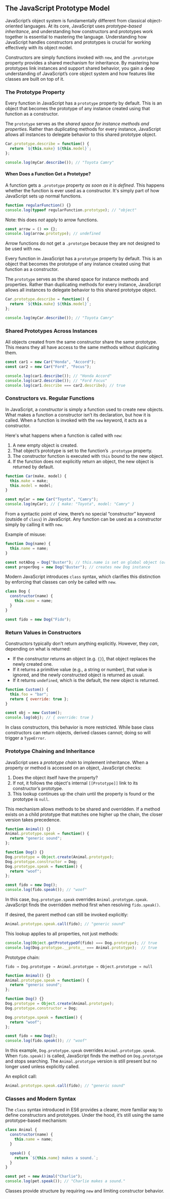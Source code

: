 ## The JavaScript Prototype Model

JavaScript’s object system is fundamentally different from classical object-oriented languages.
At its core, JavaScript uses *prototype-based inheritance*, and understanding how constructors and prototypes work together is essential to mastering the language.
Understanding how JavaScript handles constructors and prototypes is crucial for working effectively with its object model.

Constructors are simply functions invoked with `new`, and the `.prototype` property provides a shared mechanism for inheritance.
By mastering how prototypes link instances and support shared behavior, 
you gain a deep understanding of JavaScript’s core object system and how features like classes are built on top of it.

### The Prototype Property

Every function in JavaScript has a `prototype` property by default.
This is an object that becomes the prototype of any instance created using that function as a constructor.

The `prototype` serves as the *shared space for instance methods and properties*.
Rather than duplicating methods for every instance, JavaScript allows all instances to delegate behavior to this shared prototype object.

```js
Car.prototype.describe = function() {
  return `${this.make} ${this.model}`;
};

console.log(myCar.describe()); // "Toyota Camry"
```

#### When Does a Function Get a Prototype?

A function gets a `.prototype` property *as soon as it is defined*.
This happens whether the function is ever used as a constructor.
It's simply part of how JavaScript sets up normal functions.

```js
function regularFunction() {}
console.log(typeof regularFunction.prototype); // "object"
```

Note: this does *not* apply to arrow functions.

```js
const arrow = () => {};
console.log(arrow.prototype); // undefined
```

Arrow functions do not get a `.prototype` because they are not designed to be used with `new`.

Every function in JavaScript has a `prototype` property by default.
This is an object that becomes the prototype of any instance created using that function as a constructor.

The `prototype` serves as the shared space for instance methods and properties.
Rather than duplicating methods for every instance, JavaScript allows all instances to delegate behavior to this shared prototype object.

```js
Car.prototype.describe = function() {
  return `${this.make} ${this.model}`;
};

console.log(myCar.describe()); // "Toyota Camry"
```

### Shared Prototypes Across Instances

All objects created from the same constructor share the same prototype.
This means they all have access to the same methods without duplicating them.

```js
const car1 = new Car("Honda", "Accord");
const car2 = new Car("Ford", "Focus");

console.log(car1.describe()); // "Honda Accord"
console.log(car2.describe()); // "Ford Focus"
console.log(car1.describe === car2.describe); // true
```

### Constructors vs. Regular Functions

In JavaScript, a *constructor* is simply a function used to create new objects.
What makes a function a constructor isn’t its declaration, but how it is called.
When a function is invoked with the `new` keyword, it acts as a constructor.

Here's what happens when a function is called with `new`:

1. A new empty object is created.
2. That object’s prototype is set to the function’s `.prototype` property.
3. The constructor function is executed with `this` bound to the new object.
4. If the function does not explicitly return an object, the new object is returned by default.

```js
function Car(make, model) {
  this.make = make;
  this.model = model;
}

const myCar = new Car("Toyota", "Camry");
console.log(myCar); // { make: "Toyota", model: "Camry" }
```

From a syntactic point of view, there’s no special “constructor” keyword (outside of `class`) in JavaScript.
Any function can be used as a constructor simply by calling it with `new`.

Example of misuse:

```js
function Dog(name) {
  this.name = name;
}

const notADog = Dog("Buster"); // this.name is set on global object (or undefined in strict mode)
const properDog = new Dog("Buster"); // creates new Dog instance
```

Modern JavaScript introduces `class` syntax, which clarifies this distinction by enforcing that classes can only be called with `new`.

```js
class Dog {
  constructor(name) {
    this.name = name;
  }
}

const fido = new Dog("Fido");
```

### Return Values in Constructors

Constructors typically don't return anything explicitly.
However, they *can*, depending on what is returned:

* If the constructor returns an object (e.g. `{}`), that object replaces the newly created one.
* If it returns a primitive value (e.g., a string or number), that value is ignored, and the newly constructed object is returned as usual.
* If it returns `undefined`, which is the default, the new object is returned.

```js
function Custom() {
  this.foo = "bar";
  return { override: true };
}

const obj = new Custom();
console.log(obj); // { override: true }
```

In class constructors, this behavior is more restricted.
While base class constructors can return objects, derived classes cannot; doing so will trigger a `TypeError`.

### Prototype Chaining and Inheritance

JavaScript uses a *prototype chain* to implement inheritance.
When a property or method is accessed on an object, JavaScript checks:

1. Does the object itself have the property?
2. If not, it follows the object's internal `[[Prototype]]` link to its constructor’s prototype.
3. This lookup continues up the chain until the property is found or the prototype is `null`.

This mechanism allows methods to be shared and overridden.
If a method exists on a child prototype that matches one higher up the chain, the closer version takes precedence.

```js
function Animal() {}
Animal.prototype.speak = function() {
  return "generic sound";
};

function Dog() {}
Dog.prototype = Object.create(Animal.prototype);
Dog.prototype.constructor = Dog;
Dog.prototype.speak = function() {
  return "woof";
};

const fido = new Dog();
console.log(fido.speak()); // "woof"
```

In this case, `Dog.prototype.speak` overrides `Animal.prototype.speak`.
JavaScript finds the overridden method first when resolving `fido.speak()`.

If desired, the parent method can still be invoked explicitly:

```js
Animal.prototype.speak.call(fido); // "generic sound"
```

This lookup applies to all properties, not just methods:

```js
console.log(Object.getPrototypeOf(fido) === Dog.prototype); // true
console.log(Dog.prototype.__proto__ === Animal.prototype);  // true
```

Prototype chain:

```text
fido → Dog.prototype → Animal.prototype → Object.prototype → null
```

```js
function Animal() {}
Animal.prototype.speak = function() {
  return "generic sound";
};

function Dog() {}
Dog.prototype = Object.create(Animal.prototype);
Dog.prototype.constructor = Dog;

Dog.prototype.speak = function() {
  return "woof";
};

const fido = new Dog();
console.log(fido.speak()); // "woof"
````

In this example, `Dog.prototype.speak` overrides `Animal.prototype.speak`.
When `fido.speak()` is called, JavaScript finds the method on `Dog.prototype` and stops searching.
The `Animal.prototype` version is still present but no longer used unless explicitly called.

An explicit call:

```js
Animal.prototype.speak.call(fido); // "generic sound"
```


### Classes and Modern Syntax

The `class` syntax introduced in ES6 provides a clearer, more familiar way to define constructors and prototypes.
Under the hood, it’s still using the same prototype-based mechanism:

```js
class Animal {
  constructor(name) {
    this.name = name;
  }

  speak() {
    return `${this.name} makes a sound.`;
  }
}

const pet = new Animal("Charlie");
console.log(pet.speak()); // "Charlie makes a sound."
```

Classes provide structure by requiring `new` and limiting constructor behavior.
